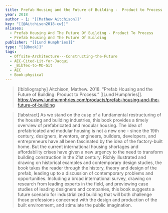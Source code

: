 ```yaml
---
title: Prefab Housing and the Future of Building -  Product to Process
year: 2018
author - 1: "[[Mathew Aitchison]]"
key: "[[@Aitchison2018-cw]]"
aliases:
  - Prefab Housing And The Future Of Building - Product To Process
  - Prefab Housing And The Future Of Building
publisher: "[[Lund Humphries]]"
type: "[[@book]]"
tags:
  - Offsite-Architecture---Constructing-the-Future
  - AEC-Cited-Lit-for-Jacqui
  - _BibTex-to-MD-Git
  - AEC
  - Book-physical
---
```


> [!bibliography]
> Aitchison, Mathew. 2018. “Prefab Housing and the Future of Building: Product to Process.” [[Lund Humphries]]. https://www.lundhumphries.com/products/prefab-housing-and-the-future-of-building

> [!abstract]
> As we stand on the cusp of a fundamental restructuring of the housing and building industries, this book provides a timely overview of prefabricated and modular housing. The idea of prefabricated and modular housing is not a new one -  since the 19th century, designers, inventors, engineers, builders, developers, and entrepreneurs have all been fascinated by the idea of the factory-built home. But the current international housing shortages and affordability crises have given a new urgency to the need to transform building construction in the 21st century. Richly illustrated and drawing on historical examples and contemporary design studies, the book takes the reader through the history, theory and design of the prefab, leading up to a discussion of contemporary problems and opportunities. Including a broad international survey, drawing on research from leading experts in the field, and previewing case studies of leading designers and companies, this book suggests a future scenario for industrialized building that will both challenge those professions concerned with the design and production of the built environment, and stimulate the public imagination.
